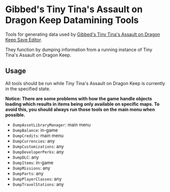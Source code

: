 # Gibbed's Tiny Tina's Assault on Dragon Keep Datamining Tools

Tools for generating data used by [Gibbed's Tiny Tina's Assault on Dragon Keep Save Editor](https://github.com/Natsu235/Gibbed.TinyTinaAoDK).

They function by dumping information from a running instance of Tiny Tina's Assault on Dragon Keep.

## Usage

All tools should be run while Tiny Tina's Assault on Dragon Keep is currently in the specified state.

**Notice: There are some problems with how the game handle objects loading which results in items being only available on specific maps. To avoid this, you should always run those tools on the main menu when possible.**

- `DumpAssetLibraryManager`: main menu
- `DumpBalance`: in-game
- `DumpCredits`: main menu
- `DumpCurrencies`: any
- `DumpCustomizations`: any
- `DumpDeveloperPerks`: any
- `DumpDLC`: any
- `DumpItems`: in-game
- `DumpMissions`: any
- `DumpParts`: any
- `DumpPlayerClasses`: any
- `DumpTravelStations`: any

